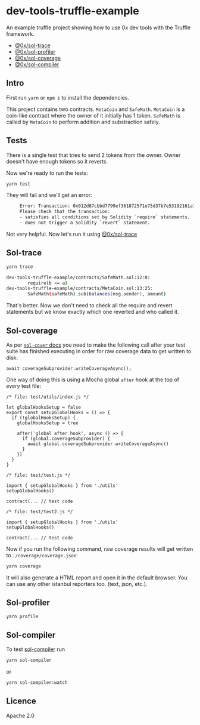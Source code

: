 # dev-tools-truffle-example

An example truffle project showing how to use 0x dev tools with the Truffle framework.

- [@0x/sol-trace](https://www.sol-trace.com)
- [@0x/sol-profiler](https://www.sol-profiler.com)
- [@0x/sol-coverage](https://www.sol-coverage.com)
- [@0x/sol-compiler](https://www.sol-compiler.com)

## Intro

First run `yarn` or `npm i` to install the dependencies.

This project contains two contracts. `MetaCoin` and `SafeMath`. `MetaCoin` is a coin-like contract where the owner of it initially has 1 token. `SafeMath` is called by `MetaCoin` to perform addition and substraction safely.

## Tests

There is a single test that tries to send 2 tokens from the owner. Owner doesn't have enough tokens so it reverts.

Now we're ready to run the tests:

```bash
yarn test
```

They will fail and we'll get an error:

```bash
     Error: Transaction: 0x012d87cbbd7799ef361872571e75d37b7e53192161a1955ef5d6c97f1531d613 exited with an error (status 0).
     Please check that the transaction:
     - satisfies all conditions set by Solidity `require` statements.
     - does not trigger a Solidity `revert` statement.
```

Not very helpful. Now let's run it using [@0x/sol-trace](http://sol-trace.com)

## Sol-trace

```bash
yarn trace
```

```bash
dev-tools-truffle-example/contracts/SafeMath.sol:12:8:
        require(b <= a)
dev-tools-truffle-example/contracts/MetaCoin.sol:13:25:
        SafeMath(safeMath).sub(balances[msg.sender], amount)
```

That's better. Now we don't need to check all the require and revert statements but we know exactly which one reverted and who called it.

## Sol-coverage

As per [`sol-cover` docs](https://0x.org/docs/sol-coverage#usage) you need to make the following call after your test suite has finished executing in order for raw coverage data to get written to disk:

```
await coverageSubprovider.writeCoverageAsync();
```

One way of doing this is using a Mocha global `after` hook at the top of _every_ test file:

```
/* file: test/utils/index.js */

let globalHooksSetup = false
export const setupGlobalHooks = () => {
  if (!globalHooksSetup) {
    globalHooksSetup = true

    after('global after hook', async () => {
      if (global.coverageSubprovider) {
        await global.coverageSubprovider.writeCoverageAsync()
      }
    })
  }
}

/* file: test/test.js */

import { setupGlobalHooks } from './utils'
setupGlobalHooks()

contract(... // test code

/* file: test/test2.js */

import { setupGlobalHooks } from './utils'
setupGlobalHooks()

contract(... // test code
```

Now if you run the following command, raw coverage results will get written to `./coverage/coverage.json`:

```bash
yarn coverage
```

It will also generate a HTML report and open it in the default browser. You can use any other istanbul reporters too. (text, json, etc.).

## Sol-profiler

```bash
yarn profile
```

## Sol-compiler

To test [sol-compiler](https://sol-compiler.com) run

```bash
yarn sol-compiler
```

or

```bash
yarn sol-compiler:watch
```

## Licence

Apache 2.0

